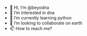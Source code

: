 - 👋 Hi, I’m @beyodna
- 👀 I’m interested in dna
- 🌱 I’m currently learning python
- 💞️ I’m looking to collaborate on earth
- 📫 How to reach me?

<!---
beyodna/beyodna is a ✨ special ✨ repository because its `README.md` (this file) appears on your GitHub profile.
You can click the Preview link to take a look at your changes.
--->
